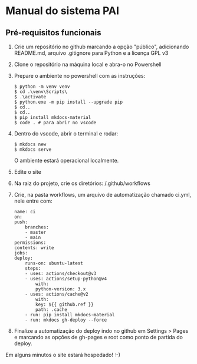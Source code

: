 # Manual do sistema PAI

## Pré-requisitos funcionais
1. Crie um repositório no github marcando a opção "público", adicionando README.md, arquivo .gitignore para Python e a licença GPL v3

2. Clone o repositório na máquina local e abra-o no Powershell
    
3. Prepare o ambiente no powershell com as instruções:
    ``` 
    $ python -m venv venv
	$ cd .\venv\Scripts\
	$ .\activate
	$ python.exe -m pip install --upgrade pip
	$ cd..
	$ cd..
	$ pip install mkdocs-material
	$ code . # para abrir no vscode
    ```

4. Dentro do vscode, abrir o terminal e rodar:
    ```
    $ mkdocs new
	$ mkdocs serve
    ```
    O ambiente estará operacional localmente.

5. Edite o site

6. Na raiz do projeto, crie os diretórios: /.github/workflows

7. Crie, na pasta workflows, um arquivo de automatização chamado ci.yml, nele entre com:
    ```
    name: ci 
    on:
    push:
        branches:
        - master 
        - main
    permissions:
    contents: write
    jobs:
    deploy:
        runs-on: ubuntu-latest
        steps:
        - uses: actions/checkout@v3
        - uses: actions/setup-python@v4
            with:
            python-version: 3.x
        - uses: actions/cache@v2
            with:
            key: ${{ github.ref }}
            path: .cache
        - run: pip install mkdocs-material
        - run: mkdocs gh-deploy --force
    ```

8. Finalize a automatização do deploy indo no github em Settings > Pages e marcando as opções de gh-pages e root como ponto de partida do deploy. 

Em alguns minutos o site estará hospedado! :-)
